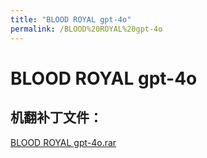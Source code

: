 ```yaml
---
title: "BLOOD ROYAL gpt-4o"
permalink: /BLOOD%20ROYAL%20gpt-4o
---
```



# BLOOD ROYAL gpt-4o

## 机翻补丁文件：

[BLOOD ROYAL gpt-4o.rar](https://github.com/jyxjyx1234/jyxjyx1234.github.io/blob/main/resources/BLOOD%20ROYAL%20gpt-4o.rar)

 

